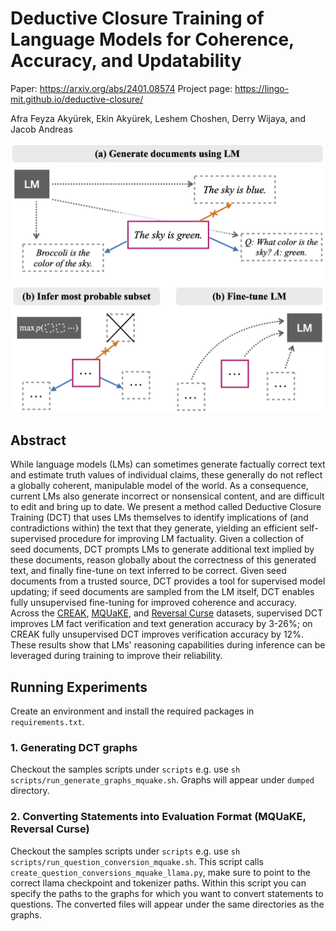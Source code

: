 # Deductive Closure Training of Language Models for Coherence, Accuracy, and Updatability

Paper: https://arxiv.org/abs/2401.08574
Project page: https://lingo-mit.github.io/deductive-closure/

Afra Feyza Akyürek, Ekin Akyürek, Leshem Choshen, Derry Wijaya, and Jacob Andreas

![Figure 1: Overview of Deductive Closure Training (DCT). To improve coherence of language model predictions, we begin with a set of seed documents (pink-highlighted), then use an LM to generate a collection of statements implied by or contradicting these. Next, we find the most probable subset before fine-tuning the LM on the selected subset.](teaser_small.jpg)

## Abstract

While language models (LMs) can sometimes generate factually correct text and estimate truth values of individual claims, these generally do not reflect a globally coherent, manipulable model of the world. As a consequence, current LMs also generate incorrect or nonsensical content, and are difficult to edit and bring up to date. We present a method called Deductive Closure Training (DCT) that uses LMs themselves to identify implications of (and contradictions within) the text that they generate, yielding an efficient self-supervised procedure for improving LM factuality. Given a collection of seed documents, DCT prompts LMs to generate additional text implied by these documents, reason globally about the correctness of this generated text, and finally fine-tune on text inferred to be correct. Given seed documents from a trusted source, DCT provides a tool for supervised model updating; if seed documents are sampled from the LM itself, DCT enables fully unsupervised fine-tuning for improved coherence and accuracy. Across the [CREAK](https://arxiv.org/abs/2109.01653), [MQUaKE](https://arxiv.org/abs/2305.14795), and [Reversal Curse](https://arxiv.org/abs/2309.12288) datasets, supervised DCT improves LM fact verification and text generation accuracy by 3-26%; on CREAK fully unsupervised DCT improves verification accuracy by 12%. These results show that LMs' reasoning capabilities during inference can be leveraged during training to improve their reliability.

## Running Experiments

Create an environment and install the required packages in `requirements.txt`.

### 1. Generating DCT graphs

Checkout the samples scripts under `scripts` e.g. use `sh scripts/run_generate_graphs_mquake.sh`. Graphs will appear under `dumped` directory.

### 2. Converting Statements into Evaluation Format (MQUaKE, Reversal Curse)

Checkout the samples scripts under `scripts` e.g. use `sh scripts/run_question_conversion_mquake.sh`. This script calls `create_question_conversions_mquake_llama.py`, make sure to point to the correct llama checkpoint and tokenizer paths. Within this script you can specify the paths to the graphs for which you want to convert statements to questions. The converted files will appear under the same directories as the graphs.